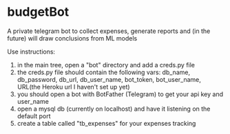 # budgetBot
A private telegram bot to collect expenses, generate reports and (in the future) will draw conclusions from ML models

Use instructions:
1. in the main tree, open a "bot" directory and add a creds.py file
2. the creds.py file should contain the following vars: db_name, db_password, db_url, db_user_name, bot_token, bot_user_name, URL(the Heroku url I haven't set up yet)
3. you should open a bot with BotFather (Telegram) to get your api key and user_name
4. open a mysql db (currently on localhost) and have it listening on the default port
5. create a table called "tb_expenses" for your expenses tracking
